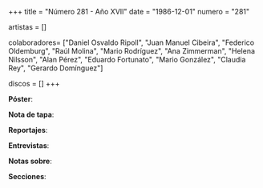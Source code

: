 +++
title = "Número 281 - Año XVII"
date = "1986-12-01"
numero = "281"

artistas = []

colaboradores= ["Daniel Osvaldo Ripoll", "Juan Manuel Cibeira", "Federico Oldemburg", "Raúl Molina", "Mario Rodríguez", "Ana Zimmerman", "Helena Nilsson", "Alan Pérez", "Eduardo Fortunato", "Mario González", "Claudia Rey", "Gerardo Domínguez"]

discos = []
+++

**Póster**: 

**Nota de tapa**: 

**Reportajes**: 

**Entrevistas**: 

**Notas sobre**:

**Secciones**:
